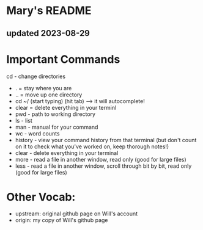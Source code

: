 # Mary's README
## updated 2023-08-29


# Important Commands
cd - change directories
- . = stay where you are
-  .. = move up one directory
- cd ~/ (start typing) (hit tab) —> it will autocomplete!
- clear = delete everything in your terminl
- pwd - path to working directory
- ls - list
- man - manual for your command
- wc - word counts
- history - view your command history from that terminal (but don't count on it to check what you've worked on, keep thorough notes!)
- clear - delete everything in your terminal
- more - read a file in another window, read only (good for large files)
- less - read a file in another window, scroll through bit by bit, read only (good for large files)

# Other Vocab:
- upstream: original github page on Will's account
- origin: my copy of Will's github page


